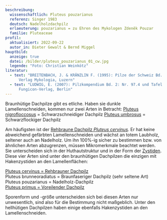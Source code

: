 ```yaml
---
beschreibung:
  wissenschaftlich: Pluteus pouzarianus
  referenz: Singer 1983
  deutsch: Nadelholzdachpilz
  erlaeuterung: pouzarianus = zu Ehren des Mykologen Zdeněk Pouzar
  familie: Pluteaceae
profil:
  aktualisiert: 2022-09-22
  autor_in: Dieter Gewalt & Bernd Miggel
hauptbild:
  anzeige: true
  datei: /bilder/pluteus_pouzarianus_01_cw.jpg
  legende: "Foto: Christian Weinkötz"
literatur:
  - text: "BREITENBACH, J. & KRÄNZLIN F. (1995): Pilze der Schweiz Bd. 4: Nr. 120 -
      Verlag Mykologia, Luzern"
  - text: "LUDWIG, E. (2007): Pilzkompendium Bd. 2: Nr. 97.4 und Tafel 346  -
      Fungicon-Verlag, Berlin"
---
```

Braunhütige Dachpilze gibt es etliche. Haben sie dunkle Lamellenschneiden, kommen nur zwei Arten in Betracht:
[Pluteus nigrofloccosus](/pilze/pluteus-nigrofloccosus-schwarzschneidiger-dachpilz) = Schwarzschneidiger Dachpilz
[Pluteus umbrosus](/pilze/pluteus-umbrosus-schwarzflockiger-dachpilz) = Schwarzflockiger Dachpilz

Am häufigsten ist der [Rehbraune Dachpilz *Pluteus cervinus*](/pilze/pluteus-cervinus-rehbrauner-dachpilz). Er hat keine abweichend gefärbten Lamellenschneiden und wächst an totem Laubholz, seltener auch an Nadelholz. Um ihn 100%-ig sicher zu bestimmen bzw. von ähnlichen Arten abzugrenzen, müssen Mikromerkmale beachtet werden. Sie unterscheiden sich in der Huthautstruktur und in der Form der [Zystiden](Zystiden "Glossar"). Diese vier Arten sind unter den braunhütigen Dachpilzen die einzigen mit Hakenzystiden an den Lamellenflächen:

[Pluteus cervinus = Rehbrauner Dachpilz](/pilze/pluteus-cervinus-rehbrauner-dachpilz)\
Pluteus brunneoradiatus = Braunfaseriger Dachpilz (sehr seltene Art)\
Pluteus pouzarianus = Nadelholz-Dachpilz\
[Pluteus primus = Voreilender Dachpilz](/pilze/pluteus-primus-voreilender-dachpilz)

Sporenform und -größe unterscheiden sich bei diesen Arten nur unwesentlich, sind also für die Bestimmung nicht maßgeblich. Unter den hellhütigen Dachpilzen haben einige ebenfalls Hakenzystiden an den Lamellenschneiden.

